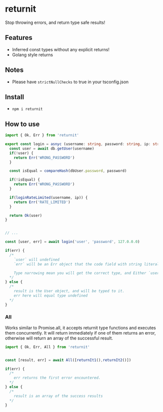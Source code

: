 # returnit

Stop throwing errors, and return type safe results!

## Features 
- Inferred const types without any explicit returns!
- Golang style returns


## Notes
-	Please have `strictNullChecks` to true in your tsconfig.json


## Install
- `npm i returnit`


## How to use


```ts
import { Ok, Err } from 'returnit'

export const login = asnyc (username: string, password: string, ip: string) => {
  const user = await db.getUser(username)
  if(!user) {
    return Err('WRONG_PASSWORD')
  }

  const isEqual = compareHash(dbUser.password, password)

  if(!isEqual) {
    return Err('WRONG_PASSWORD')
  }

  if(loginRateLimited(username, ip)) {
    return Err('RATE_LIMITED')
  }

  return Ok(user)
}


// ...

const [user, err] = await login('user', 'password', 127.0.0.0)

if(err) {
  /* 
    `user` will undefined
    `err` will be an Err object that the code field with string literal union of  'WRONG_PASSWORD' | 'RATE_LIMITED'

    Type narrowing mean you will get the correct type, and Either `user` or `err` will be defined, but not both at the same time.
  */
} else {
  /*
    result is the User object, and will be typed to it.
    err here will equal type undefined
  */
}


```


### All

Works similar to Promise.all, it accepts returnit type functions and executes them concurrently. It will return immediately if one of them returns an error, otherwise will return an array of the successful result.


```ts
import { Ok, Err, All } from 'returnit'


const [result, err] = await All([returnIt1(),returnIt2()])

if(err) {
  /* 
    err returns the first error encountered.
  */
} else {
  /*
    result is an array of the success results
  */
}


```


